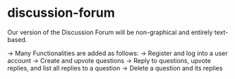 # discussion-forum

Our version of the Discussion Forum will be non-graphical and entirely text-based.

-> Many Functionalities are added as follows:
-> Register and log into a user account
-> Create and upvote questions
-> Reply to questions, upvote replies, and list all replies to a question
-> Delete a question and its replies


<img src="">
